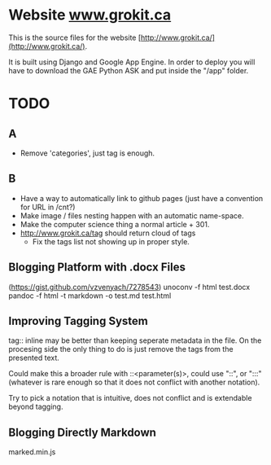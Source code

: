 
# Website www.grokit.ca

This is the source files for the website [http://www.grokit.ca/](http://www.grokit.ca/).

It is built using Django and Google App Engine. In order to deploy you will have to download the GAE Python ASK and put inside the "/app" folder.

# TODO

## A

- Remove 'categories', just tag is enough.

## B

- Have a way to automatically link to github pages (just have a convention for URL in /cnt?)
- Make image / files nesting happen with an automatic name-space.
- Make the computer science thing a normal article + 301.
- http://www.grokit.ca/tag should return cloud of tags
  - Fix the tags list not showing up in proper style.

## Blogging Platform with .docx Files

(https://gist.github.com/vzvenyach/7278543)
unoconv -f html test.docx
pandoc -f html -t markdown -o test.md test.html

## Improving Tagging System

tag::<tag> inline may be better than keeping seperate metadata in the file.
On the procesing side the only thing to do is just remove the tags from the presented text.

Could make this a broader rule with <action>::<parameter(s)>, could use "::", or ":::" (whatever is rare enough so that it does not conflict with another notation).

Try to pick a notation that is intuitive, does not conflict and is extendable beyond tagging.

## Blogging Directly Markdown

marked.min.js







